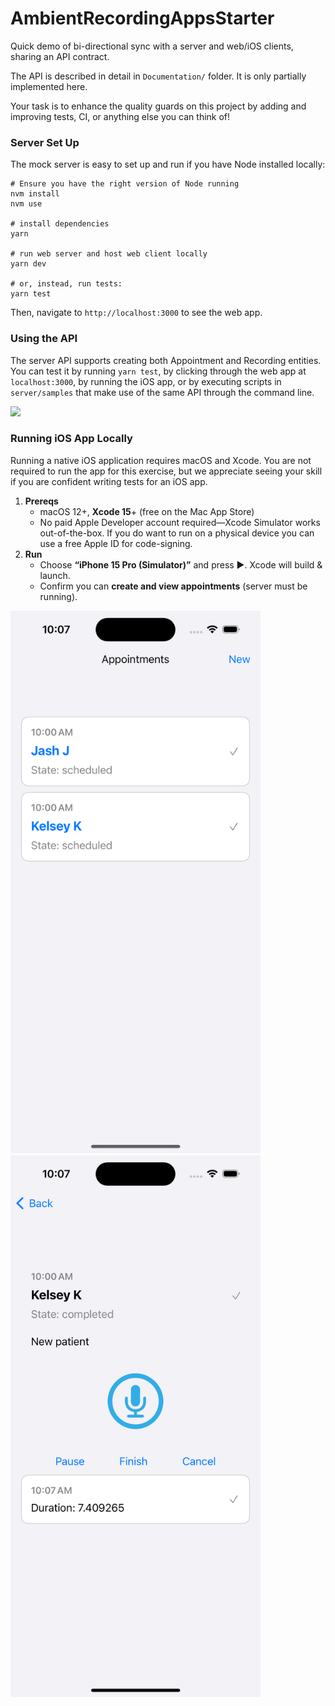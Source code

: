 # AmbientRecordingAppsStarter

Quick demo of bi-directional sync with a server and web/iOS clients, sharing an API contract.

The API is described in detail in `Documentation/` folder. It is only partially implemented here.

Your task is to enhance the quality guards on this project by adding and improving tests, CI, or anything else you can think of!

### Server Set Up

The mock server is easy to set up and run if you have Node installed locally:

```
# Ensure you have the right version of Node running
nvm install
nvm use

# install dependencies
yarn

# run web server and host web client locally
yarn dev

# or, instead, run tests:
yarn test
```

Then, navigate to `http://localhost:3000` to see the web app.

### Using the API

The server API supports creating both Appointment and Recording entities. You can test it by running `yarn test`, by clicking through the web app at `localhost:3000`, by running the iOS app, or by executing scripts in `server/samples` that make use of the same API through the command line.

<img src="/Documentation/Screenshots/Screenshot 2024-03-10 at 10.39.14 AM.png?raw=true" width=800/>

### Running iOS App Locally

Running a native iOS application requires macOS and Xcode. You are not required to run the app for this exercise, but we appreciate seeing your skill if you are confident writing tests for an iOS app.

1. **Prereqs**
    - macOS 12+, **Xcode 15**+ (free on the Mac App Store)
    - No paid Apple Developer account required—Xcode Simulator works out-of-the-box. If you do want to run on a physical device you can use a free Apple ID for code-signing.
2. **Run**
    - Choose **“iPhone 15 Pro (Simulator)”** and press ▶️. Xcode will build & launch.
    - Confirm you can **create and view appointments** (server must be running).

<img src="/Documentation/Screenshots/Simulator Screenshot - iPhone 15 Pro - 2024-03-10 at 10.07.15.png?raw=true" width=400/> <img src="/Documentation/Screenshots/Simulator Screenshot - iPhone 15 Pro - 2024-03-10 at 10.07.32.png?raw=true" width=400/>

